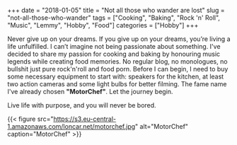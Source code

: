 +++
date = "2018-01-05"
title = "Not all those who wander are lost"
slug = "not-all-those-who-wander"
tags = ["Cooking", "Baking", "Rock 'n' Roll", "Music", "Lemmy", "Hobby", "Food"]
categories = ["Hobby"]
+++

Never give up on your dreams. If you give up on your dreams, you’re living a life unfulfilled. I can’t imagine not being passionate about something.  I've decided to share my passion for cooking and baking by honouring music legends while creating food memories. No regular blog, no monologues, no bullshit just pure rock'n'roll and food porn. Before I can begin, I need to buy some necessary equipment to start with: speakers for the kitchen, at least two action cameras and some light bulbs for better filming. The fame name I've already chosen **"MotorChef"**. Let the journey begin. 

Live life with purpose, and you will never be bored.

{{< figure src="https://s3.eu-central-1.amazonaws.com/loncar.net/motorchef.jpg" alt="MotorChef" caption="MotorChef" >}}
